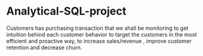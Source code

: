 # Analytical-SQL-project
Customers has purchasing transaction that we shall be monitoring to get intuition behind each customer behavior to target the customers in the most efficient and proactive way, to increase sales/revenue , improve customer retention and decrease churn.
